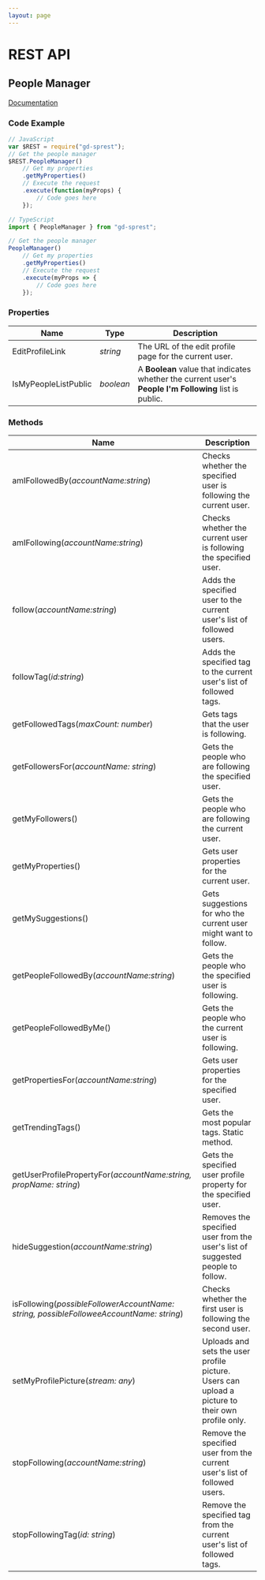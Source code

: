 ```yaml
---
layout: page
---
```

# REST API

## People Manager
[Documentation](https://msdn.microsoft.com/en-us/library/office/dn790354.aspx#bk_PeopleManager)

### Code Example

```ts
// JavaScript
var $REST = require("gd-sprest");
// Get the people manager
$REST.PeopleManager()
    // Get my properties
    .getMyProperties()
    // Execute the request
    .execute(function(myProps) {
        // Code goes here
    });

// TypeScript
import { PeopleManager } from "gd-sprest";

// Get the people manager
PeopleManager()
    // Get my properties
    .getMyProperties()
    // Execute the request
    .execute(myProps => {
        // Code goes here
    });
```

### Properties

| Name | Type | Description |
| --- | --- | --- |
| EditProfileLink | _string_ | The URL of the edit profile page for the current user. |
| IsMyPeopleListPublic | _boolean_ | A **Boolean** value that indicates whether the current user's **People I'm Following** list is public. |

### Methods

| Name | Description |
| --- | --- |
| amIFollowedBy(_accountName:string_) | Checks whether the specified user is following the current user. |
| amIFollowing(_accountName:string_) | Checks whether the current user is following the specified user. |
| follow(_accountName:string_) | Adds the specified user to the current user's list of followed users. |
| followTag(_id:string_) | Adds the specified tag to the current user's list of followed tags. |
| getFollowedTags(_maxCount: number_) | Gets tags that the user is following. |
| getFollowersFor(_accountName: string_) | Gets the people who are following the specified user. |
| getMyFollowers() | Gets the people who are following the current user. |
| getMyProperties() | Gets user properties for the current user. |
| getMySuggestions() | Gets suggestions for who the current user might want to follow. |
| getPeopleFollowedBy(_accountName:string_) | Gets the people who the specified user is following. |
| getPeopleFollowedByMe() | Gets the people who the current user is following. |
| getPropertiesFor(_accountName:string_) | Gets user properties for the specified user. |
| getTrendingTags() | Gets the most popular tags. Static method. |
| getUserProfilePropertyFor(_accountName:string, propName: string_) | Gets the specified user profile property for the specified user. |
| hideSuggestion(_accountName:string_) | Removes the specified user from the user's list of suggested people to follow. |
| isFollowing(_possibleFollowerAccountName: string, possibleFolloweeAccountName: string_) | Checks whether the first user is following the second user. |
| setMyProfilePicture(_stream: any_) | Uploads and sets the user profile picture. Users can upload a picture to their own profile only. |
| stopFollowing(_accountName:string_) | Remove the specified user from the current user's list of followed users. |
| stopFollowingTag(_id: string_) | Remove the specified tag from the current user's list of followed tags. |